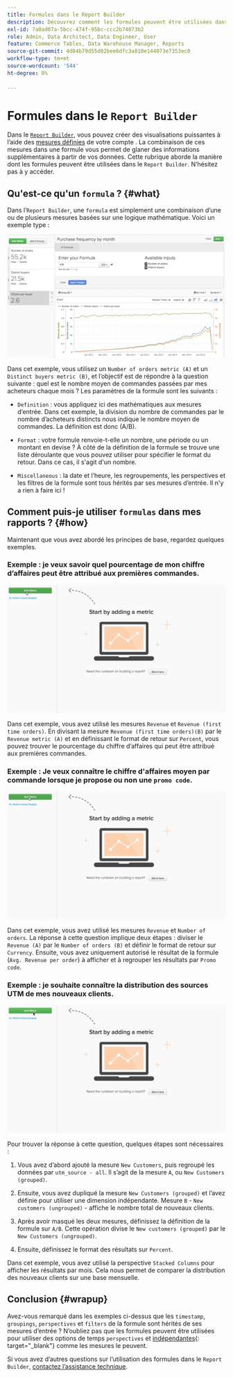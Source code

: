```yaml
---
title: Formules dans le Report Builder
description: Découvrez comment les formules peuvent être utilisées dans Report Builder.
exl-id: 7a0ad07a-5bcc-474f-95bc-ccc2b74073b2
role: Admin, Data Architect, Data Engineer, User
feature: Commerce Tables, Data Warehouse Manager, Reports
source-git-commit: 4d04b79d55d02bee6dfc3a810e144073e7353ec0
workflow-type: tm+mt
source-wordcount: '544'
ht-degree: 0%

---
```


# Formules dans le `Report Builder`

Dans le [`Report Builder`](../../tutorials/using-visual-report-builder.md), vous pouvez créer des visualisations puissantes à l’aide des [mesures définies](../../data-user/reports/ess-manage-data-metrics.md) de votre compte . La combinaison de ces mesures dans une formule vous permet de glaner des informations supplémentaires à partir de vos données. Cette rubrique aborde la manière dont les formules peuvent être utilisées dans le `Report Builder`. N’hésitez pas à y accéder.

## Qu&#39;est-ce qu&#39;un `formula` ? {#what}

Dans l’`Report Builder`, une `formula` est simplement une combinaison d’une ou de plusieurs mesures basées sur une logique mathématique. Voici un exemple type :

![Exemple de formule montrant le calcul dans Report Builder](../../assets/formula-example.png)

Dans cet exemple, vous utilisez un `Number of orders metric (A)` et un `Distinct buyers metric (B)`, et l’objectif est de répondre à la question suivante : quel est le nombre moyen de commandes passées par mes acheteurs chaque mois ? Les paramètres de la formule sont les suivants :

* `Definition` : vous appliquez ici des mathématiques aux mesures d’entrée. Dans cet exemple, la division du nombre de commandes par le nombre d’acheteurs distincts nous indique le nombre moyen de commandes. La définition est donc (A/B).

* `Format` : votre formule renvoie-t-elle un nombre, une période ou un montant en devise ? À côté de la définition de la formule se trouve une liste déroulante que vous pouvez utiliser pour spécifier le format du retour. Dans ce cas, il s&#39;agit d&#39;un nombre.

* `Miscellaneous` : la date et l’heure, les regroupements, les perspectives et les filtres de la formule sont tous hérités par ses mesures d’entrée. Il n&#39;y a rien à faire ici !

## Comment puis-je utiliser `formulas` dans mes rapports ? {#how}

Maintenant que vous avez abordé les principes de base, regardez quelques exemples.

### Exemple : je veux savoir quel pourcentage de mon chiffre d’affaires peut être attribué aux premières commandes.

![Utilisation de formules pour trouver le pourcentage de revenus attribué aux premières commandes](../../assets/first_time_orders.gif)

Dans cet exemple, vous avez utilisé les mesures `Revenue` et `Revenue (first time orders)`. En divisant la mesure `Revenue (first time orders)(B)` par le `Revenue metric (A)` et en définissant le format de retour sur `Percent`, vous pouvez trouver le pourcentage du chiffre d’affaires qui peut être attribué aux premières commandes.

### Exemple : Je veux connaître le chiffre d&#39;affaires moyen par commande lorsque je propose ou non une `promo code`.

![Utilisation de formules pour trouver le chiffre d&#39;affaires moyen par commande avec et sans codes promotion](../../assets/promo_code.gif)

Dans cet exemple, vous avez utilisé les mesures `Revenue` et `Number of orders`. La réponse à cette question implique deux étapes : diviser le `Revenue (A)` par le `Number of orders (B)` et définir le format de retour sur `Currency`. Ensuite, vous avez uniquement autorisé le résultat de la formule (`Avg. Revenue per order`) à afficher et à regrouper les résultats par `Promo code`.

### Exemple : je souhaite connaître la distribution des sources UTM de mes nouveaux clients.

![Utilisation de formules pour trouver la distribution des sources UTM des nouveaux clients](../../assets/distro.gif)

Pour trouver la réponse à cette question, quelques étapes sont nécessaires :

1. Vous avez d’abord ajouté la mesure `New Customers`, puis regroupé les données par `utm_source - all`. Il s’agit de la mesure `A`, ou `New Customers (grouped)`.

1. Ensuite, vous avez dupliqué la mesure `New Customers (grouped)` et l’avez définie pour utiliser une dimension indépendante. Mesure `B` - `New customers (ungrouped)` - affiche le nombre total de nouveaux clients.

1. Après avoir masqué les deux mesures, définissez la définition de la formule sur `A/B`. Cette opération divise le `New customers (grouped)` par le `New Customers (ungrouped)`.

1. Ensuite, définissez le format des résultats sur `Percent`.

Dans cet exemple, vous avez utilisé la perspective `Stacked Columns` pour afficher les résultats par mois. Cela nous permet de comparer la distribution des nouveaux clients sur une base mensuelle.

## Conclusion {#wrapup}

Avez-vous remarqué dans les exemples ci-dessus que les `timestamp`, `groupings`, `perspectives` et `filters` de la formule sont hérités de ses mesures d’entrée ? N’oubliez pas que les formules peuvent être utilisées pour utiliser des options de temps `perspectives` et [&#x200B; indépendantes](../../tutorials/time-options-visual-rpt-bldr.md){: target="_blank"} comme les mesures le peuvent.

Si vous avez d’autres questions sur l’utilisation des formules dans le `Report Builder`, [contactez l’assistance technique](https://experienceleague.adobe.com/docs/commerce-knowledge-base/kb/troubleshooting/miscellaneous/mbi-service-policies.html).
